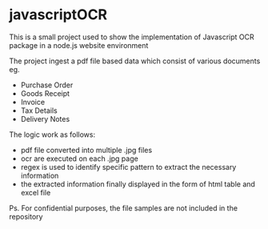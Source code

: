 # javascriptOCR

This is a small project used to show the implementation of Javascript OCR package in a node.js website environment  

The project ingest a pdf file based data which consist of various documents eg.
- Purchase Order
- Goods Receipt
- Invoice
- Tax Details
- Delivery Notes

The logic work as follows:
- pdf file converted into multiple .jpg files
- ocr are executed on each .jpg page
- regex is used to identify specific pattern to extract the necessary information
- the extracted information finally displayed in the form of html table and excel file

Ps. For confidential purposes, the file samples are not included in the repository 